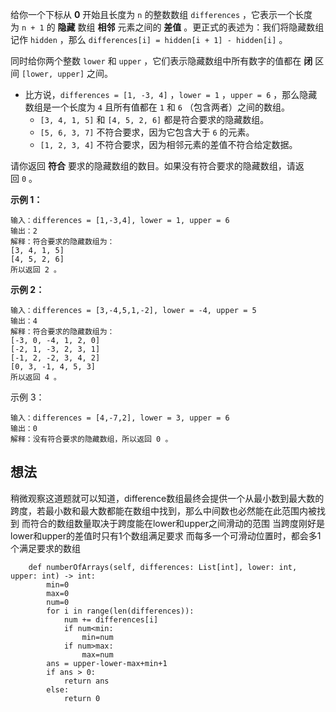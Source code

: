 给你一个下标从 **0** 开始且长度为 `n` 的整数数组 `differences` ，它表示一个长度为 `n + 1` 的 **隐藏** 数组 **相邻** 元素之间的 **差值** 。更正式的表述为：我们将隐藏数组记作 `hidden` ，那么 `differences[i] = hidden[i + 1] - hidden[i]` 。

同时给你两个整数 `lower` 和 `upper` ，它们表示隐藏数组中所有数字的值都在 **闭** 区间 `[lower, upper]` 之间。

- 比方说，`differences = [1, -3, 4]` ，`lower = 1` ，`upper = 6` ，那么隐藏数组是一个长度为 `4` 且所有值都在 `1` 和 `6` （包含两者）之间的数组。
    - `[3, 4, 1, 5]` 和 `[4, 5, 2, 6]` 都是符合要求的隐藏数组。
    - `[5, 6, 3, 7]` 不符合要求，因为它包含大于 `6` 的元素。
    - `[1, 2, 3, 4]` 不符合要求，因为相邻元素的差值不符合给定数据。

请你返回 **符合** 要求的隐藏数组的数目。如果没有符合要求的隐藏数组，请返回 `0` 。

**示例 1：**

	输入：differences = [1,-3,4], lower = 1, upper = 6
	输出：2
	解释：符合要求的隐藏数组为：
	[3, 4, 1, 5]
	[4, 5, 2, 6]
	所以返回 2 。

**示例 2：**

	输入：differences = [3,-4,5,1,-2], lower = -4, upper = 5
	输出：4
	解释：符合要求的隐藏数组为：
	[-3, 0, -4, 1, 2, 0]
	[-2, 1, -3, 2, 3, 1]
	[-1, 2, -2, 3, 4, 2]
	[0, 3, -1, 4, 5, 3]
	所以返回 4 。

示例 3：

	输入：differences = [4,-7,2], lower = 3, upper = 6
	输出：0
	解释：没有符合要求的隐藏数组，所以返回 0 。

## 想法
稍微观察这道题就可以知道，difference数组最终会提供一个从最小数到最大数的跨度，若最小数和最大数都能在数组中找到，那么中间数也必然能在此范围内被找到
而符合的数组数量取决于跨度能在lower和upper之间滑动的范围
当跨度刚好是lower和upper的差值时只有1个数组满足要求
而每多一个可滑动位置时，都会多1个满足要求的数组

	    def numberOfArrays(self, differences: List[int], lower: int, upper: int) -> int:
	        min=0
	        max=0
	        num=0
	        for i in range(len(differences)):
	            num += differences[i]
	            if num<min:
	                min=num
	            if num>max:
	                max=num
	        ans = upper-lower-max+min+1
	        if ans > 0:
	            return ans
	        else:
	            return 0